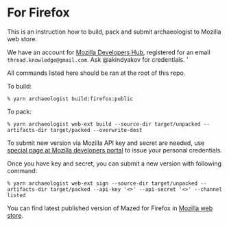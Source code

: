 # For Firefox

This is an instruction how to build, pack and submit archaeologist to Mozilla web store.

We have an account for [Mozilla Developers Hub](https://addons.mozilla.org/en-GB/developers/), registered for an email `thread.knowledge@gmail.com`. Ask @akindyakov for credentials.
'

All commands listed here should be ran at the root of this repo.

To build:
```
% yarn archaeologist build:firefox:public
```

To pack:
```
% yarn archaeologist web-ext build --source-dir target/unpacked --artifacts-dir target/packed --overwrite-dest
```

To submit new version via Mozilla API key and secret are needed, use [special page at Mozilla developers portal](https://addons.mozilla.org/en-US/developers/addon/api/key/) to issue your personal credentials.

Once you have key and secret, you can submit a new version with following command:

```
% yarn archaeologist web-ext sign --source-dir target/unpacked --artifacts-dir target/packed --api-key '<>' --api-secret '<>' --channel listed
```

You can find latest published version of Mazed for Firefox in [Mozilla web store](https://addons.mozilla.org/en-GB/firefox/addon/mazed/).
